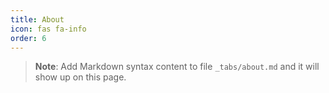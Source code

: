 ```yaml
---
title: About
icon: fas fa-info
order: 6
---
```



> **Note**: Add Markdown syntax content to file `_tabs/about.md` and it will show up on this page.
